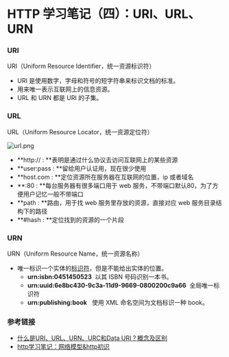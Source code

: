 # HTTP 学习笔记（四）：URI、URL、URN

<a name="QSGk0"></a>
### URI

URI（Uniform Resource Identifier，统一资源标识符）

- URI 是使用数字，字母和符号的短字符串来标识文档的标准。
- 用来唯一表示互联网上的信息资源。
- URL 和 URN 都是 URI 的子集。

<a name="UPOOr"></a>
### URL

URL（Uniform Resource Locator，统一资源定位符）

![url.png](https://cdn.nlark.com/yuque/0/2019/png/268093/1556971343337-29f5cecd-4830-4e60-817c-3129b9b8adb0.png#align=left&display=inline&height=56&name=url.png&originHeight=56&originWidth=1100&size=16710&status=done&width=1100)

- **http:// : **表明是通过什么协议去访问互联网上的某些资源
- **user:pass : **留给用户认证用，现在很少使用 
- **host.com : **定位资源所在服务器在互联网的位置，ip 或者域名
- **:80 : **每台服务器有很多端口用于 web 服务，不带端口默认80，为了方便用户记忆一般不带端口 
- **path : **路由，用于找 web 服务里存放的资源，直接对应 web 服务目录结构下的路径
- **#hash : **定位找到的资源的一个片段

<a name="f423B"></a>
### URN

URN（Uniform Resource Name，统一资源名称）

- 唯一标识一个实体的[标识符](https://baike.baidu.com/item/%E6%A0%87%E8%AF%86%E7%AC%A6/7105638)，但是不能给出实体的位置。
  - **urn:isbn:0451450523**  以其 ISBN 号码识别一本书。<br />
  - **urn:uuid:6e8bc430-9c3a-11d9-9669-0800200c9a66**  全局唯一标识符<br />
  - **urn:publishing:book**   使用 XML 命名空间为文档标识一种 book。



<a name="5SXle"></a>
### 参考链接

- [什么是URI、URL、URN、URC和Data URI？概念及区别](https://www.luyuqiang.com/uri-url-urn-urc-and-data-uri)
- [http学习笔记：网络模型&http初识](https://blog.csdn.net/weixin_38623747/article/details/81632976)

